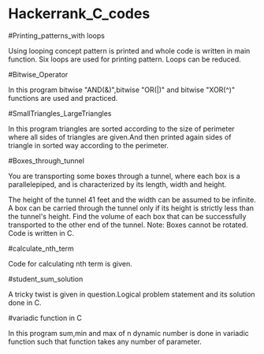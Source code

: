 # Hackerrank_C_codes

#Printing_patterns_with loops

Using looping concept pattern is printed and whole code is written in main function.
Six loops are used for printing pattern.
Loops can be reduced.

#Bitwise_Operator

In this program bitwise "AND(&)",bitwise "OR(|)" and bitwise "XOR(^)" functions are used and practiced.

#SmallTriangles_LargeTriangles

In this program triangles are  sorted according to the size of perimeter where all sides of triangles are given.And then printed again sides of triangle in sorted way according to the perimeter.

#Boxes_through_tunnel

You are transporting some boxes through a tunnel, where each box is a parallelepiped, and is characterized by its length, width and height.

The height of the tunnel 41 feet and the width can be assumed to be infinite. A box can be carried through the tunnel only if its height is strictly less than the tunnel's height. Find the volume of each box that can be successfully transported to the other end of the tunnel. Note: Boxes cannot be rotated.
Code is written in C.

#calculate_nth_term

Code for calculating nth term is given.

#student_sum_solution

A tricky twist is given in question.Logical problem statement and its solution done in C.

#variadic function in C

In this program sum,min and max of n dynamic number is done in variadic function such that function takes any number of parameter.